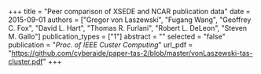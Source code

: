 +++
title = "Peer comparison of XSEDE and NCAR publication data"
date = 2015-09-01
authors = ["Gregor von Laszewski", "Fugang Wang", "Geoffrey C. Fox", "David L. Hart", "Thomas R. Furlani", "Robert L. DeLeon", "Steven M. Gallo"]
publication_types = ["1"]
abstract = ""
selected = "false"
publication = "*Proc. of IEEE Custer Computing*"
url_pdf = "https://github.com/cyberaide/paper-tas-2/blob/master/vonLaszewski-tas-cluster.pdf"
+++

